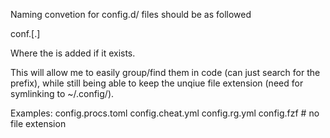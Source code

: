 Naming convetion for config.d/ files should be as followed

conf.<tool>[.<tool config file extension>]

Where the <tool config file extension> is added if it exists. 

This will allow me to easily group/find them in code (can just search for the prefix), while still being able to keep the unqiue file extension (need for symlinking to ~/.config/<tool>).

Examples:
  config.procs.toml
  config.cheat.yml
  config.rg.yml
  config.fzf          # no file extension 
